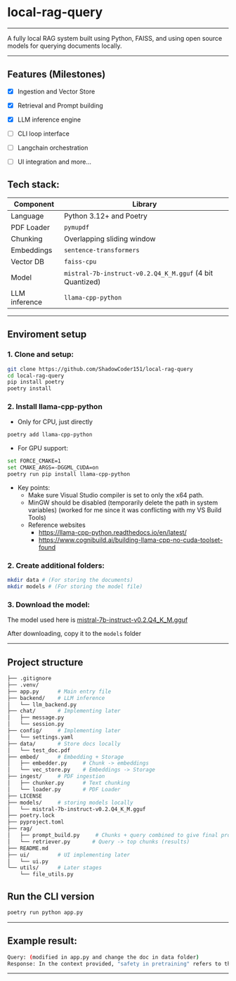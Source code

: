# local-rag-query
---

A fully local RAG system built using Python, FAISS, and using open source models for querying documents locally.

---

## Features (Milestones)

- [x] Ingestion and Vector Store
- [x] Retrieval and Prompt building
- [x] LLM inference engine
- [ ] CLI loop interface
- [ ] Langchain orchestration
- [ ] UI integration
and more...


## Tech stack:

| Component | Library       |
|-----------| --------------|
|Language| Python 3.12+ and Poetry|
|PDF Loader| `pymupdf`|
|Chunking| Overlapping sliding window|
|Embeddings| `sentence-transformers`|
|Vector DB| `faiss-cpu`|
|Model |  `mistral-7b-instruct-v0.2.Q4_K_M.gguf` (4 bit Quantized)|
|LLM inference| `llama-cpp-python`|

---

## Enviroment setup

### 1. Clone and setup:
```bash
git clone https://github.com/ShadowCoder151/local-rag-query
cd local-rag-query
pip install poetry
poetry install
```

### 2. Install llama-cpp-python
- Only for CPU, just directly
```bash
poetry add llama-cpp-python
```
- For GPU support:
```bash
set FORCE_CMAKE=1
set CMAKE_ARGS=-DGGML_CUDA=on
poetry run pip install llama-cpp-python
```
- Key points: 
    - Make sure Visual Studio compiler is set to only the x64 path.
    - MinGW should be disabled (temporarily delete the path in system variables) (worked for me since it was conflicting with my VS Build Tools)
    - Reference websites
        - https://llama-cpp-python.readthedocs.io/en/latest/
        - https://www.cognibuild.ai/building-llama-cpp-no-cuda-toolset-found

    

### 2. Create additional folders:
```bash
mkdir data # (For storing the documents)
mkdir models # (For storing the model file)
```

### 3. Download the model:
The model used here is [mistral-7b-instruct-v0.2.Q4_K_M.gguf](https://huggingface.co/TheBloke/Mistral-7B-Instruct-v0.2-GGUF?show_file_info=mistral-7b-instruct-v0.2.Q4_K_M.gguf)

After downloading, copy it to the `models` folder

---

## Project structure
```bash
├── .gitignore
├── .venv/
├── app.py      # Main entry file
├── backend/    # LLM inference
│   └── llm_backend.py
├── chat/       # Implementing later
│   ├── message.py
│   └── session.py
├── config/     # Implementing later
│   └── settings.yaml
├── data/       # Store docs locally
│   └── test_doc.pdf
├── embed/      # Embedding + Storage
│   ├── embedder.py     # Chunk -> embeddings
│   └── vec_store.py    # Embeddings -> Storage
├── ingest/     # PDF ingestion
│   ├── chunker.py      # Text chunking
│   └── loader.py       # PDF Loader
├── LICENSE
├── models/     # storing models locally
│   └── mistral-7b-instruct-v0.2.Q4_K_M.gguf
├── poetry.lock
├── pyproject.toml
├── rag/
│   ├── prompt_build.py     # Chunks + query combined to give final prompt
│   └── retriever.py       # Query -> top chunks (results)
├── README.md
├── ui/         # UI implementing later
│   └── ui.py
└── utils/      # Later stages
    └── file_utils.py
```

## Run the CLI version
```bash
poetry run python app.py
```
---

## Example result:
```bash
Query: (modified in app.py and change the doc in data folder)
Response: In the context provided, "safety in pretraining" refers to the investigations and measures taken to ensure the safety and ethical implications of the data used during the pretraining phase of a language model like Llama 2-Chat....
```

---



